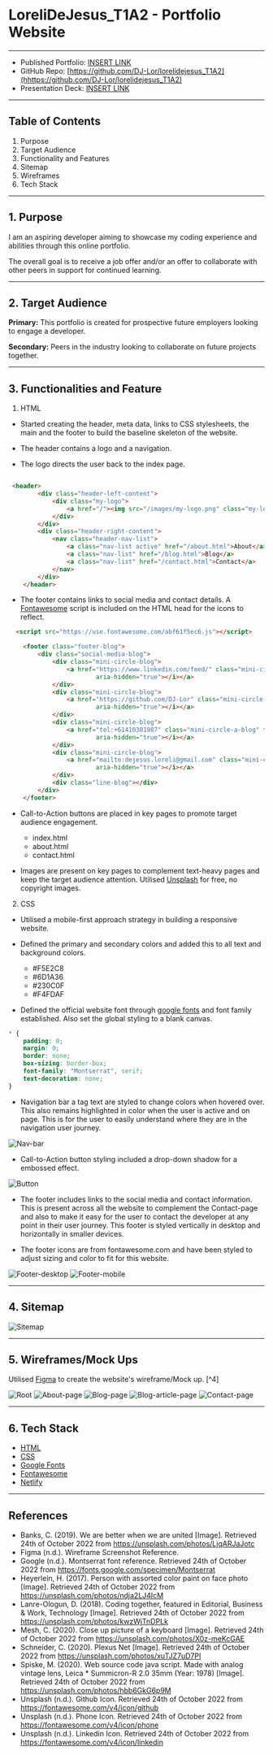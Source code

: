 # LoreliDeJesus_T1A2 - Portfolio Website #
___
* Published Portfolio: [INSERT LINK](https://www.example.com)
* GitHub Repo: [https://github.com/DJ-Lor/lorelidejesus_T1A2](hhttps://github.com/DJ-Lor/lorelidejesus_T1A2)
* Presentation Deck: [INSERT LINK](https://www.example.com)

___
## Table of Contents ##
1. Purpose
2. Target Audience
3. Functionality and Features
4. Sitemap
5. Wireframes
6. Tech Stack
___

## 1. Purpose ##

I am an aspiring developer aiming to showcase my coding experience and abilities through this online portfolio. 

The overall goal is to receive a job offer and/or an offer to collaborate with other peers in support for continued learning. 

___
## 2. Target Audience ##

**Primary:** This portfolio is created for prospective future employers looking to engage a developer. 

**Secondary:** Peers in the industry looking to collaborate on future projects together. 

___

## 3. Functionalities and Feature ##

1. HTML 

* Started creating the header, meta data, links to CSS stylesheets, the main and the footer to build the baseline skeleton of the website. 

* The header contains a logo and a navigation. 

* The logo directs the user back to the index page. 


```html

 <header>
        <div class="header-left-content">
            <div class="my-logo">
                <a href="/"><img src="/images/my-logo.png" class="my-logo" alt="my-logo"></a>
            </div>
        </div>
        <div class="header-right-content">
            <nav class="header-nav-list">
                <a class="nav-list active" href="/about.html">About</a>
                <a class="nav-list" href="/blog.html">Blog</a>
                <a class="nav-list" href="/contact.html">Contact</a>
            </nav>
        </div>
    </header>
````
* The footer contains links to social media and contact details. A [Fontawesome](https://fontawesome.com/) script is included on the HTML head for the icons to reflect.  

```html
  <script src="https://use.fontawesome.com/abf61f5ec6.js"></script>
```

```html
    <footer class="footer-blog">
        <div class="social-media-blog">
            <div class="mini-circle-blog">
                <a href="https://www.linkedin.com/feed/" class="mini-circle-a-blog" target="_blank"><i class="fa fa-linkedin"
                        aria-hidden="true"></i></a>
            </div>
            <div class="mini-circle-blog">
                <a href="https://github.com/DJ-Lor" class="mini-circle-a-blog" target="_blank"><i class="fa fa-github"
                        aria-hidden="true"></i></a>
            </div>
            <div class="mini-circle-blog">
                <a href="tel:+61410301987" class="mini-circle-a-blog" target="_blank"><i class="fa fa-phone"
                        aria-hidden="true"></i></a>
            </div>
            <div class="mini-circle-blog">
                <a href="mailto:dejesus.loreli@gmail.com" class="mini-circle-a-blog" target="_blank"><i class="fa fa-envelope"
                        aria-hidden="true"></i></a>
            </div>
            <div class="line-blog"></div>
        </div>
    </footer>
```

* Call-to-Action buttons are placed in key pages to promote target audience engagement. 
    * index.html
    * about.html
    * contact.html

* Images are present on key pages to complement text-heavy pages and keep the target audience attention. Utilised [Unsplash](https://unsplash.com/) for free, no copyright images. 

2. CSS

* Utilised a mobile-first approach strategy in building a responsive website. 

* Defined the primary and secondary colors and added this to all text and background colors. 
    * #F5E2C8
    * #6D1A36
    * #230C0F
    * #F4FDAF

* Defined the official website font through [google fonts](https://fonts.google.com/specimen/Montserrat) and font family established. Also set the global styling to a blank canvas. 

```css
* {
    padding: 0;
    margin: 0;
    border: none;
    box-sizing: border-box;
    font-family: "Montserrat", serif;
    text-decoration: none;
}
```
* Navigation bar a tag text are styled to change colors when hovered over. This also remains highlighted in color when the user is active and on page. This is for the user to easily understand where they are in the navigation user journey. 

![Nav-bar](/images/nav-bar.png)

* Call-to-Action button styling included a drop-down shadow for a embossed effect. 

![Button](/images/button-1.png)

* The footer includes links to the social media and contact information. This is present across all the website to complement the Contact-page and also to make it easy for the user to contact the developer at any point in their user journey. This footer is styled vertically in desktop and horizontally in smaller devices. 

* The footer icons are from fontawesome.com and have been styled to adjust sizing and color to fit for this website. 

![Footer-desktop](/images/footer-desktop.png)
![Footer-mobile](/images/footer-mobile.png)

___

## 4. Sitemap ##

![Sitemap](/images/sitemap.png)

___

## 5. Wireframes/Mock Ups ##

Utilised [Figma](https://www.figma.com/) to create the website's wireframe/Mock up. [^4] 


![Root](/images/wireframe-root.png)
![About-page](/images/wireframe-about-page.png)
![Blog-page](/images/wireframe-blog-page.png)
![Blog-article-page](/images/wireframe-blog-article-page.png)
![Contact-page](/images/wireframe-contact-page.png)

___

## 6. Tech Stack ##

* [HTML](https://www.w3schools.com/html/html_intro.asp)
* [CSS](https://www.w3schools.com/css/css_intro.asp)
* [Google Fonts](https://fonts.google.com/)
* [Fontawesome](https://fontawesome.com/)
* [Netlify](https://www.netlify.com/)

____

## References ## 

* Banks, C. (2019). We are better when we are united [Image].  Retrieved 24th of October 2022 from https://unsplash.com/photos/LjqARJaJotc
* Figma (n.d.). Wireframe Screenshot Reference. 
* Google (n.d.). Montserrat font reference. Retrieved 24th of October 2022 from https://fonts.google.com/specimen/Montserrat
* Heyerlein, H. (2017). Person with assorted color paint on face photo [Image]. Retrieved 24th of October 2022 from https://unsplash.com/photos/ndja2LJ4IcM 
* Lanre-Ologun, D. (2018). Coding together, featured in Editorial, Business & Work, Technology [Image]. Retrieved 24th of October 2022 from https://unsplash.com/photos/kwzWjTnDPLk 
* Mesh, C. (2020). Close up picture of a keyboard [Image].  Retrieved 24th of October 2022 from https://unsplash.com/photos/X0z-meKcGAE
* Schneider, C. (2020). Plexus Net [Image].  Retrieved 24th of October 2022 from https://unsplash.com/photos/xuTJZ7uD7PI
* Spiske, M.  (2020). Web source code java script. Made with analog vintage lens, Leica * Summicron-R 2.0 35mm (Year: 1978) [Image].  Retrieved 24th of October 2022 from https://unsplash.com/photos/hbb6GkG6p9M
* Unsplash (n.d.). Github Icon. Retrieved 24th of October 2022 from  https://fontawesome.com/v4/icon/github
* Unsplash (n.d.). Phone Icon. Retrieved 24th of October 2022 from  https://fontawesome.com/v4/icon/phone
* Unsplash (n.d.). Linkedin Icon. Retrieved 24th of October 2022 from  https://fontawesome.com/v4/icon/linkedin
